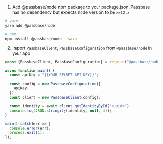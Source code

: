 1. Add @passbase/node npm package to your package.json. Passbase has no dependency but expects node version to be `>=12.x`

```sh
# yarn
yarn add @passbase/node

# npm
npm install @passbase/node --save
```

2. Import `PassbaseClient`, `PassbaseConfiguration` from `@passbase/node` in your app

```js
const {PassbaseClient, PassbaseConfiguration} = require("@passbase/node");

async function main() {
  const apiKey = "{{YOUR_SECRET_API_KEY}}";

  const config = new PassbaseConfiguration({
    apiKey,
  });
  const client = new PassbaseClient(config);

  const identity = await client.getIdentityById("<uuid>");
  console.log(JSON.stringify(identity, null, 4));
}

main().catch(err => {
  console.error(err);
  process.exit(1);
});
```
